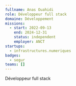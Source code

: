 ```yaml
---
fullname: Anas Ouahidi
role: Développeur full stack
domaine: Développement
missions:
  - start: 2022-09-13
    end: 2024-12-31
    status: independent
    employer: ANCT
startups:
  - infrastructures.numeriques
badges:
  - segur
teams: []
---
```

Développeur full stack
